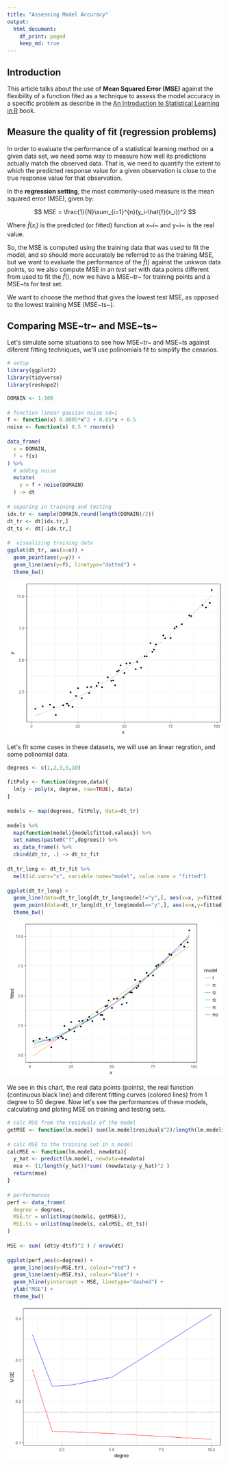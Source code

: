 ```yaml
---
title: "Assessing Model Accuracy"
output:
  html_document:
    df_print: paged
    keep_md: true
---
```


## Introduction

This article talks about the use of **Mean Squared Error (MSE)** against the flexibility of a function fited as a technique to assess the model accuracy in a specific problem as describe in the [An Introduction to Statistical Learning in R](https://www.amazon.com/Introduction-Statistical-Learning-Applications-Statistics/dp/1461471370) book.

## Measure the quality of fit (regression problems)

In order to evaluate the performance of a statistical learning method on a given data set, we need some way to measure how well its predictions actually match the observed data. That is, we need to quantify the extent to which the predicted response value for a given observation is close to the true response value for that observation. 

In the **regression setting**, the most commonly-used measure is the mean squared error (MSE), given by:

$$ MSE = \frac{1}{N}\sum_{i=1}^{n}(y_i-\hat{f}(x_i))^2 $$ 

Where $\hat{f}(x_i)$ is the predicted (or fitted) function at x~i~ and y~i~ is the real value.

So, the MSE is computed using the training data that was used to fit the model, and so should more accurately be referred to as the training MSE, but we want to evaluate the performance of the  $\hat{f}()$ against the unkwon data points, so we also compute MSE in an _test set_ with data points different from used to fit the $\hat{f}()$, now we have a MSE~tr~ for training points and a MSE~ts for test set.

We want to choose the method that gives the lowest test MSE, as opposed to the lowest training MSE (MSE~ts~).

## Comparing MSE~tr~ and MSE~ts~

Let's simulate some situations to see how MSE~tr~ and MSE~ts against diferent fitting techniques, we'll use polinomials fit to simplify the cenarios.


```r
# setup
library(ggplot2)
library(tidyverse)
library(reshape2)
```



```r
DOMAIN <- 1:100

# function linear gausian noise sd=1
f <- function(x) 0.0005*x^2 + 0.05*x + 0.5
noise <- function(x) 0.5 * rnorm(x)

data_frame(
  x = DOMAIN,
  f = f(x)
) %>%
  # adding noise
  mutate(
    y = f + noise(DOMAIN)
  ) -> dt

# separing in training and testing
idx.tr <- sample(DOMAIN,round(length(DOMAIN)/2))
dt_tr <- dt[idx.tr,]
dt_ts <- dt[-idx.tr,]

#  visualizing training data
ggplot(dt_tr, aes(x=x)) +
  geom_point(aes(y=y)) +
  geom_line(aes(y=f), linetype="dotted") +
  theme_bw()
```

![](Assessing_Model_Accuracy_files/figure-html/caseOne-1.png)<!-- -->

Let's fit some cases in these datasets, we will use an linear regration, and some polinomial data.



```r
degrees <- c(1,2,3,5,10)

fitPoly <- function(degree,data){
  lm(y ~ poly(x, degree, raw=TRUE), data)
}

models <- map(degrees, fitPoly, data=dt_tr)

models %>%
  map(function(model){model$fitted.values}) %>%
  set_names(paste0("f",degrees)) %>%
  as_data_frame() %>%
  cbind(dt_tr, .) -> dt_tr_fit

dt_tr_long <- dt_tr_fit %>%
  melt(id.vars="x", variable.name="model", value.name = "fitted")

ggplot(dt_tr_long) +
  geom_line(data=dt_tr_long[dt_tr_long$model!="y",], aes(x=x, y=fitted, colour=model)) +
  geom_point(data=dt_tr_long[dt_tr_long$model=="y",], aes(x=x,y=fitted)) +
  theme_bw()
```

![](Assessing_Model_Accuracy_files/figure-html/fitCaseOne-1.png)<!-- -->

We see in this chart, the real data points (points), the real function (continuous black line) and diferent fitting curves (colored lines) from 1 degree to 50 degree. Now let's see the performances of these models, calculating and ploting MSE on training and testing sets.


```r
# calc MSE from the residuals of the model
getMSE <- function(lm.model) sum(lm.model$residuals^2)/length(lm.model$residuals)

# calc MSE to the training set in a model
calcMSE <- function(lm.model, newdata){
  y_hat <- predict(lm.model, newdata=newdata)
  mse <- (1/length(y_hat))*sum( (newdata$y-y_hat)^2 )
  return(mse)
}

# performances
perf <- data_frame(
  degree = degrees,
  MSE.tr = unlist(map(models, getMSE)),
  MSE.ts = unlist(map(models, calcMSE, dt_ts))
)

MSE <- sum( (dt$y-dt$f)^2 ) / nrow(dt)

ggplot(perf,aes(x=degree)) +
  geom_line(aes(y=MSE.tr), colour="red") +
  geom_line(aes(y=MSE.ts), colour="blue") +
  geom_hline(yintercept = MSE, linetype="dashed") +
  ylab("MSE") +
  theme_bw()
```

![](Assessing_Model_Accuracy_files/figure-html/perfCaseOne-1.png)<!-- -->



